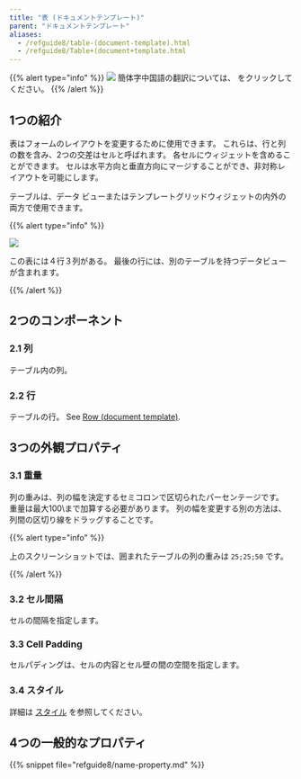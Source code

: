 ```yaml
---
title: "表 (ドキュメントテンプレート)"
parent: "ドキュメントテンプレート"
aliases:
  - /refguide8/table-(document-template).html
  - /refguide8/Table+(document+template.html
---
```


{{% alert type="info" %}}
<img src="attachments/chinese-translation/china.png" style="display: inline-block; margin: 0" /> 簡体字中国語の翻訳については、 [<unk> <unk> <unk>](https://cdn.mendix.tencent-cloud.com/documentation/refguide8/table-document-template.pdf) をクリックしてください。
{{% /alert %}}

## 1つの紹介

表はフォームのレイアウトを変更するために使用できます。 これらは、行と列の数を含み、2つの交差はセルと呼ばれます。 各セルにウィジェットを含めることができます。 セルは水平方向と垂直方向にマージすることができ、非対称レイアウトを可能にします。

テーブルは、データ ビューまたはテンプレートグリッドウィジェットの内外の両方で使用できます。

{{% alert type="info" %}}

![](attachments/document-templates/918134.png)

この表には４行３列がある。 最後の行には、別のテーブルを持つデータビューが含まれます。

{{% /alert %}}

## 2つのコンポーネント

### 2.1 列

テーブル内の列。

### 2.2 行

テーブルの行。 See [Row (document template)](row-document-template).

## 3つの外観プロパティ

### 3.1 重量

列の重みは、列の幅を決定するセミコロンで区切られたパーセンテージです。 重量は最大100\まで加算する必要があります。 列の幅を変更する別の方法は、列間の区切り線をドラッグすることです。

{{% alert type="info" %}}

上のスクリーンショットでは、囲まれたテーブルの列の重みは `25;25;50` です。

{{% /alert %}}

### 3.2 セル間隔

セルの間隔を指定します。

### 3.3 Cell Padding

セルパディングは、セルの内容とセル壁の間の空間を指定します。

### 3.4 スタイル

詳細は [スタイル](style) を参照してください。

## 4つの一般的なプロパティ

{{% snippet file="refguide8/name-property.md" %}}
